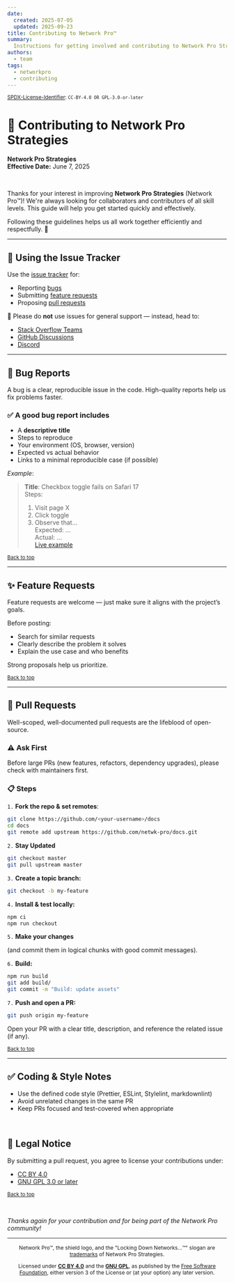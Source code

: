 ```yaml
---
date:
  created: 2025-07-05
  updated: 2025-09-23
title: Contributing to Network Pro™
summary:
  Instructions for getting involved and contributing to Network Pro Strategies.
authors:
  - team
tags:
  - networkpro
  - contributing
---
```


<a name="top"></a>

<sup>[SPDX-License-Identifier](https://spdx.dev/learn/handling-license-info):
`CC-BY-4.0 OR GPL-3.0-or-later`</sup>

# 🤝 Contributing to Network Pro Strategies

**Network Pro Strategies**  
**Effective Date:** June 7, 2025

&nbsp;

Thanks for your interest in improving **Network Pro Strategies** (Network
Pro™)! We're always looking for collaborators and contributors of all skill
levels. This guide will help you get started quickly and effectively.

Following these guidelines helps us all work together efficiently and
respectfully. 🙌

---

## 🐛 Using the Issue Tracker

Use the [issue tracker](https://github.com/netwk-pro/netwk-pro.github.io/issues)
for:

- Reporting [bugs](#bug-reports)
- Submitting [feature requests](#feature-requests)
- Proposing [pull requests](#pull-requests)

🚫 Please do **not** use issues for general support — instead, head to:

- [Stack Overflow Teams](https://stack.neteng.pro/)
- [GitHub Discussions](https://discuss.neteng.pro)
- [Discord](https://discord.neteng.pro)

---

<a name="bug-reports"></a>

## 🐞 Bug Reports

A bug is a clear, reproducible issue in the code. High-quality reports help us
fix problems faster.

### ✅ A good bug report includes

- A **descriptive title**
- Steps to reproduce
- Your environment (OS, browser, version)
- Expected vs actual behavior
- Links to a minimal reproducible case (if possible)

_Example_:

<!-- markdownlint-disable MD042 -->

> **Title**: Checkbox toggle fails on Safari 17  
> Steps:
>
> 1. Visit page X
> 2. Click toggle
> 3. Observe that...  
>    Expected: ...  
>    Actual: ...  
>    [Live example](#)

<!-- markdownlint-enable MD042 -->

<sub>[Back to top](#top)</sub>

---

<a name="feature-requests"></a>

## ✨ Feature Requests

Feature requests are welcome — just make sure it aligns with the project’s
goals.

Before posting:

- Search for similar requests
- Clearly describe the problem it solves
- Explain the use case and who benefits

Strong proposals help us prioritize.

<sub>[Back to top](#top)</sub>

---

<a name="pull-requests"></a>

## 🔁 Pull Requests

Well-scoped, well-documented pull requests are the lifeblood of open-source.

### ⚠️ Ask First

Before large PRs (new features, refactors, dependency upgrades), please check
with maintainers first.

### 📋 Steps

`1.` **Fork the repo & set remotes**:

```bash
git clone https://github.com/<your-username>/docs
cd docs
git remote add upstream https://github.com/netwk-pro/docs.git
```

`2.` **Stay Updated**

```bash
git checkout master
git pull upstream master
```

`3.` **Create a topic branch:**

```bash
git checkout -b my-feature
```

`4.` **Install & test locally:**

```bash
npm ci
npm run checkout
```

`5.` **Make your changes**

(and commit them in logical chunks with good commit messages).

`6.` **Build:**

```bash
npm run build
git add build/
git commit -m "Build: update assets"
```

`7.` **Push and open a PR:**

```bash
git push origin my-feature
```

Open your PR with a clear title, description, and reference the related issue
(if any).

<sub>[Back to top](#top)</sub>

---

## ✅ Coding & Style Notes

- Use the defined code style (Prettier, ESLint, Stylelint, markdownlint)
- Avoid unrelated changes in the same PR
- Keep PRs focused and test-covered when appropriate

&nbsp;

## 🔐 Legal Notice

By submitting a pull request, you agree to license your contributions under:

- [CC BY 4.0](https://netwk.pro/license#cc-by)
- [GNU GPL 3.0 or later](https://netwk.pro/license#gnu-gpl)

<sub>[Back to top](#top)</sub>

&nbsp;

_Thanks again for your contribution and for being part of the Network Pro
community!_

---

<span style="font-size: 12px; text-align: center;">

<p>Network Pro&trade;, the shield logo, and the "Locking Down Networks...&trade;" slogan are <a href="https://docs.netwk.pro/legal/#trademark" target="_self">trademarks</a> of Network Pro Strategies.</p>

<p>Licensed under <a href="https://docs.netwk.pro/legal/#cc-by" target="_self"><strong>CC BY 4.0</strong></a> and the <a href="https://docs.netwk.pro/legal/#gnu-gpl" target="_self"><strong>GNU GPL</strong></a>, as published by the <a rel="noopener noreferrer" href="https://fsf.org" target="_blank">Free Software Foundation</a>, either version 3 of the License or (at your option) any later version.</p>

</span>
